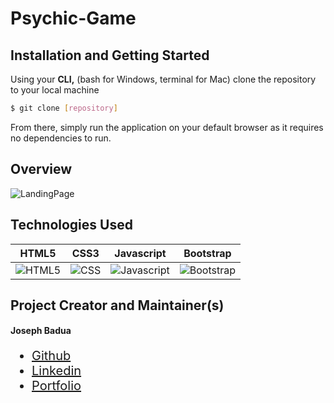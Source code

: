# Psychic-Game

## Installation and Getting Started

Using your <strong>CLI,</strong> (bash for Windows, terminal for Mac) clone the repository to your local machine 

```bash
$ git clone [repository]
```
From there, simply run the application on your default browser as it requires no dependencies to run.

## Overview
![LandingPage](https://i.imgflip.com/3opjxn.gif)

## Technologies Used

HTML5        |  CSS3 |  Javascript  |  Bootstrap
:-------------------------:|:-------------------------: |:-------------------------: |:-------------------------:
![HTML5](https://www.wired.com/images_blogs/business/2011/08/HTML5_Logo_512.png)  |  ![CSS](https://upload.wikimedia.org/wikipedia/commons/3/3d/CSS.3.svg)  |  ![Javascript](https://pluspng.com/img-png/logo-javascript-png-html-code-allows-to-embed-javascript-logo-in-your-website-587.png)  |  ![Bootstrap](https://seeklogo.net/wp-content/uploads/2016/06/bootstrap-logo-vector-download.jpg)

## Project Creator and Maintainer(s)

#### Joseph Badua
<ul style="font-size: 20px;">
  <li><a href="https://github.com/JosephBadua">Github</a></li>
  <li><a href="https://www.linkedin.com/in/joseph-badua-60aaa7188/">Linkedin</a></li>
  <li><a href="http://www.josephbadua.com/">Portfolio</a></li>
</ul>



